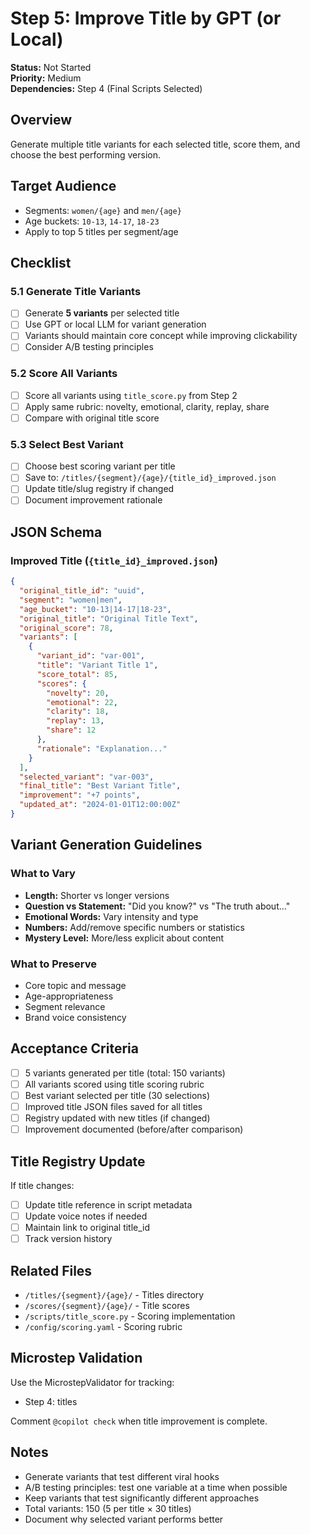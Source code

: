 # Step 5: Improve Title by GPT (or Local)

**Status:** Not Started  
**Priority:** Medium  
**Dependencies:** Step 4 (Final Scripts Selected)

## Overview

Generate multiple title variants for each selected title, score them, and choose the best performing version.

## Target Audience
- Segments: `women/{age}` and `men/{age}`
- Age buckets: `10-13`, `14-17`, `18-23`
- Apply to top 5 titles per segment/age

## Checklist

### 5.1 Generate Title Variants
- [ ] Generate **5 variants** per selected title
- [ ] Use GPT or local LLM for variant generation
- [ ] Variants should maintain core concept while improving clickability
- [ ] Consider A/B testing principles

### 5.2 Score All Variants
- [ ] Score all variants using `title_score.py` from Step 2
- [ ] Apply same rubric: novelty, emotional, clarity, replay, share
- [ ] Compare with original title score

### 5.3 Select Best Variant
- [ ] Choose best scoring variant per title
- [ ] Save to: `/titles/{segment}/{age}/{title_id}_improved.json`
- [ ] Update title/slug registry if changed
- [ ] Document improvement rationale

## JSON Schema

### Improved Title (`{title_id}_improved.json`)
```json
{
  "original_title_id": "uuid",
  "segment": "women|men",
  "age_bucket": "10-13|14-17|18-23",
  "original_title": "Original Title Text",
  "original_score": 78,
  "variants": [
    {
      "variant_id": "var-001",
      "title": "Variant Title 1",
      "score_total": 85,
      "scores": {
        "novelty": 20,
        "emotional": 22,
        "clarity": 18,
        "replay": 13,
        "share": 12
      },
      "rationale": "Explanation..."
    }
  ],
  "selected_variant": "var-003",
  "final_title": "Best Variant Title",
  "improvement": "+7 points",
  "updated_at": "2024-01-01T12:00:00Z"
}
```

## Variant Generation Guidelines

### What to Vary
- **Length:** Shorter vs longer versions
- **Question vs Statement:** "Did you know?" vs "The truth about..."
- **Emotional Words:** Vary intensity and type
- **Numbers:** Add/remove specific numbers or statistics
- **Mystery Level:** More/less explicit about content

### What to Preserve
- Core topic and message
- Age-appropriateness
- Segment relevance
- Brand voice consistency

## Acceptance Criteria

- [ ] 5 variants generated per title (total: 150 variants)
- [ ] All variants scored using title scoring rubric
- [ ] Best variant selected per title (30 selections)
- [ ] Improved title JSON files saved for all titles
- [ ] Registry updated with new titles (if changed)
- [ ] Improvement documented (before/after comparison)

## Title Registry Update

If title changes:
- [ ] Update title reference in script metadata
- [ ] Update voice notes if needed
- [ ] Maintain link to original title_id
- [ ] Track version history

## Related Files

- `/titles/{segment}/{age}/` - Titles directory
- `/scores/{segment}/{age}/` - Title scores
- `/scripts/title_score.py` - Scoring implementation
- `/config/scoring.yaml` - Scoring rubric

## Microstep Validation

Use the MicrostepValidator for tracking:
- Step 4: titles

Comment `@copilot check` when title improvement is complete.

## Notes

- Generate variants that test different viral hooks
- A/B testing principles: test one variable at a time when possible
- Keep variants that test significantly different approaches
- Total variants: 150 (5 per title × 30 titles)
- Document why selected variant performs better
